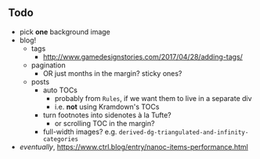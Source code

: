 ## Todo

- pick **one** background image
- blog!
    + tags
        * http://www.gamedesignstories.com/2017/04/28/adding-tags/
    + pagination
        * OR just months in the margin? sticky ones?
    + posts
        * auto TOCs
            - probably from `Rules`, if we want them to live in a separate div
            - i.e. **not** using Kramdown's TOCs
        * turn footnotes into sidenotes à la Tufte?
            - or scrolling TOC in the margin?
        * full-width images? e.g. `derived-dg-triangulated-and-infinity-categories`
- _eventually_, https://www.ctrl.blog/entry/nanoc-items-performance.html
